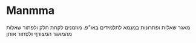 # Manmma
מאגר שאלות ופתרונות במנמא לתלמידים באו"פ.
מוזמנים לקחת חלק ולפתור שאלות מהמאגר המצורף ולפתור אותן
